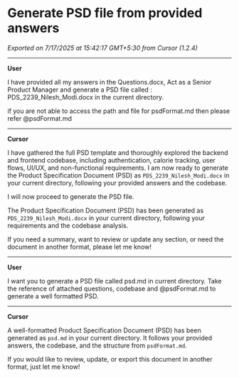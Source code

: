 # Generate PSD file from provided answers
_Exported on 7/17/2025 at 15:42:17 GMT+5:30 from Cursor (1.2.4)_

---

**User**

I have provided all my answers in the Questions.docx, 
Act as a Senior Product Manager and generate a PSD file called : PDS_2239_Nilesh_Modi.docx in the current directory.

if you are not able to access the path and file for psdFormat.md then please refer @psdFormat.md 


---

**Cursor**

I have gathered the full PSD template and thoroughly explored the backend and frontend codebase, including authentication, calorie tracking, user flows, UI/UX, and non-functional requirements. I am now ready to generate the Product Specification Document (PSD) as `PDS_2239_Nilesh_Modi.docx` in your current directory, following your provided answers and the codebase.

I will now proceed to generate the PSD file.

The Product Specification Document (PSD) has been generated as `PDS_2239_Nilesh_Modi.docx` in your current directory, following your requirements and the codebase analysis.

If you need a summary, want to review or update any section, or need the document in another format, please let me know!

---

**User**

I want you to generate a PSD file called psd.md in current directory. Take the reference of attached questions, codebase and @psdFormat.md  to generate a well formatted PSD. 

---

**Cursor**

A well-formatted Product Specification Document (PSD) has been generated as `psd.md` in your current directory. It follows your provided answers, the codebase, and the structure from `psdFormat.md`.

If you would like to review, update, or export this document in another format, just let me know!

